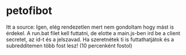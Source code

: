 # petofibot
Itt a source:
Igen, elég rendezetlen mert nem gondoltam hogy mást is érdekel.
A run.bat filet kell futtatni, de elotte a main.js-ben ird be a client secretet, az id-t és a jelszavad.
Ha szeretnétek ti is futtathatjátok és a subredditemen több fost lesz!
(10 percenként fostol)
